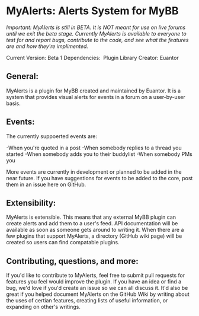 MyAlerts: Alerts System for MyBB
==========================

*Important:* _MyAlerts is still in *BETA*. It is NOT meant for use on live forums until we exit the beta stage. Currently MyAlerts is available to everyone to test for and report bugs, contribute to the code, and see what the features are and how they're implimented._

Current Version: Beta 1
Dependencies:  Plugin Library
Creator: Euantor

General:
-----------
MyAlerts is a plugin for MyBB created and maintained by Euantor. It is a system that provides visual alerts for events in a forum on a user-by-user basis. 

Events:
----------
The currently suppoerted events are:

-When you're quoted in a post
-When somebody replies to a thread you started
-When somebody adds you to their buddylist
-When somebody PMs you

More events are currently in development or planned to be added in the near future. If you have suggestions for events to be added to the core, post them in an issue here on GitHub.

Extensibility:
----------------
MyAlerts is extensible. This means that any external MyBB plugin can create alerts and add them to a user's feed. API documentation will be available as soon as someone gets around to writing it. When there are a few plugins that support MyAlerts, a directory (GitHub wiki page) will be created so users can find compatable plugins.

Contributing, questions, and more:
----------------------------------------------
If you'd like to contribute to MyAlerts, feel free to submit pull requests for features you feel would improve the plugin. If you have an idea or find a bug, we'd love if you'd create an issue so we can all discuss it. It'd also be great if you helped document MyAlerts on the GitHub Wiki by writing about the uses of certian features, creating lists of useful information, or expanding on other's writings.